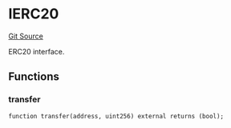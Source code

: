 # IERC20
[Git Source](https://github.com/NaniDAO/accounts/blob/18e4de3b2fb3996b09e97d68ddd15b6c11bd0a87/src/validators/PaymentValidator.sol)

ERC20 interface.


## Functions
### transfer


```solidity
function transfer(address, uint256) external returns (bool);
```

